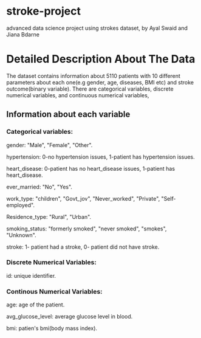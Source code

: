 # stroke-project
advanced data science project using strokes dataset, by Ayal Swaid and Jiana Bdarne

# Detailed Description About The Data

The dataset contains information about 5110 patients with 10 different parameters about each one(e.g gender, age, diseases, BMI etc) and stroke outcome(binary variable).
There are categorical variables, discrete numerical variables, and continuous numerical variables, 

## Information about each variable

### Categorical variables:

gender: "Male", "Female", "Other".

hypertension: 0-no hypertension issues, 1-patient has hypertension issues.

heart_disease: 0-patient has no heart_disease issues, 1-patient has heart_disease.

ever_married: "No", "Yes".

work_type: "children", "Govt_jov", "Never_worked", "Private", "Self-employed".

Residence_type: "Rural", "Urban".

smoking_status: "formerly smoked", "never smoked", "smokes", "Unknown".

stroke: 1- patient had a stroke, 0- patient did not have stroke.



### Discrete Numerical Variables:

id: unique identifier.

### Continous Numerical Variables:

age: age of the patient.

avg_glucose_level: average glucose level in blood.

bmi: patien's bmi(body mass index).

